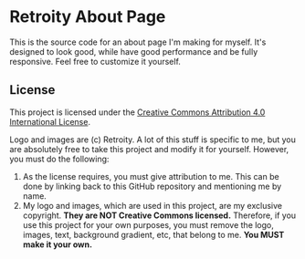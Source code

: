 # Retroity About Page
This is the source code for an about page I'm making for myself. It's designed to look good, while have good performance and be fully responsive. Feel free to customize it yourself.

## License
This project is licensed under the [Creative Commons Attribution 4.0 International License](LICENSE).

Logo and images are (c) Retroity. A lot of this stuff is specific to me, but you are absolutely free to take this project and modify it for yourself. However, you must do the following:

1. As the license requires, you must give attribution to me. This can be done by linking back to this GitHub repository and mentioning me by name.
2. My logo and images, which are used in this project, are my exclusive copyright. **They are NOT Creative Commons licensed.** Therefore, if you use this project for your own purposes, you must remove the logo, images, text, background gradient, etc, that belong to me. **You MUST make it your own.**
